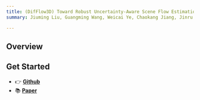 ```yaml
---
title: (DifFlow3D) Toward Robust Uncertainty-Aware Scene Flow Estimation with Diffusion Model
summary: Jiuming Liu, Guangming Wang, Weicai Ye, Chaokang Jiang, Jinru Han, Zhe Liu, Guofeng Zhang, Dalong Du, Hesheng Wang* (CVPR 2024)

---
```


## Overview


## Get Started

- 👉 [**Github**](https://github.com/IRMVLab/DifFlow3D)
- 📚 [**Paper**](https://arxiv.org/pdf/2311.17456.pdf)

